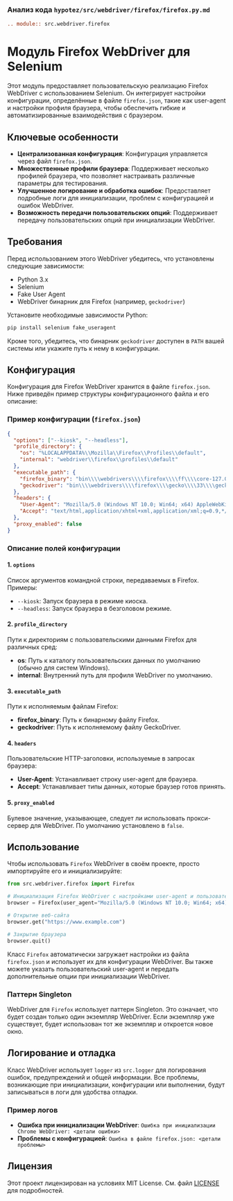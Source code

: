 ### Анализ кода `hypotez/src/webdriver/firefox/firefox.py.md`

```rst
.. module:: src.webdriver.firefox
```

# Модуль Firefox WebDriver для Selenium

Этот модуль предоставляет пользовательскую реализацию Firefox WebDriver с использованием Selenium. Он интегрирует настройки конфигурации, определённые в файле `firefox.json`, такие как user-agent и настройки профиля браузера, чтобы обеспечить гибкие и автоматизированные взаимодействия с браузером.

## Ключевые особенности

*   **Централизованная конфигурация**: Конфигурация управляется через файл `firefox.json`.
*   **Множественные профили браузера**: Поддерживает несколько профилей браузера, что позволяет настраивать различные параметры для тестирования.
*   **Улучшенное логирование и обработка ошибок**: Предоставляет подробные логи для инициализации, проблем с конфигурацией и ошибок WebDriver.
*   **Возможность передачи пользовательских опций**: Поддерживает передачу пользовательских опций при инициализации WebDriver.

## Требования

Перед использованием этого WebDriver убедитесь, что установлены следующие зависимости:

*   Python 3.x
*   Selenium
*   Fake User Agent
*   WebDriver бинарник для Firefox (например, `geckodriver`)

Установите необходимые зависимости Python:

```bash
pip install selenium fake_useragent
```

Кроме того, убедитесь, что бинарник `geckodriver` доступен в `PATH` вашей системы или укажите путь к нему в конфигурации.

## Конфигурация

Конфигурация для Firefox WebDriver хранится в файле `firefox.json`. Ниже приведён пример структуры конфигурационного файла и его описание:

### Пример конфигурации (`firefox.json`)

```json
{
  "options": ["--kiosk", "--headless"],
  "profile_directory": {
    "os": "%LOCALAPPDATA%\\Mozilla\\Firefox\\Profiles\\default",
    "internal": "webdriver\\firefox\\profiles\\default"
  },
  "executable_path": {
    "firefox_binary": "bin\\\\webdrivers\\\\firefox\\\\ff\\\\core-127.0.2\\\\firefox.exe",
    "geckodriver": "bin\\\\webdrivers\\\\firefox\\\\gecko\\\\33\\\\geckodriver.exe"
  },
  "headers": {
    "User-Agent": "Mozilla/5.0 (Windows NT 10.0; Win64; x64) AppleWebKit/537.36 (KHTML, like Gecko) Chrome/96.0.4664.110 Safari/537.36",
    "Accept": "text/html,application/xhtml+xml,application/xml;q=0.9,*/*;q=0.8"
  },
  "proxy_enabled": false
}
```

### Описание полей конфигурации

#### 1. `options`

Список аргументов командной строки, передаваемых в Firefox. Примеры:

*   `--kiosk`: Запуск браузера в режиме киоска.
*   `--headless`: Запуск браузера в безголовом режиме.

#### 2. `profile_directory`

Пути к директориям с пользовательскими данными Firefox для различных сред:

*   **os**: Путь к каталогу пользовательских данных по умолчанию (обычно для систем Windows).
*   **internal**: Внутренний путь для профиля WebDriver по умолчанию.

#### 3. `executable_path`

Пути к исполняемым файлам Firefox:

*   **firefox\_binary**: Путь к бинарному файлу Firefox.
*   **geckodriver**: Путь к исполняемому файлу GeckoDriver.

#### 4. `headers`

Пользовательские HTTP-заголовки, используемые в запросах браузера:

*   **User-Agent**: Устанавливает строку user-agent для браузера.
*   **Accept**: Устанавливает типы данных, которые браузер готов принять.

#### 5. `proxy_enabled`

Булевое значение, указывающее, следует ли использовать прокси-сервер для WebDriver. По умолчанию установлено в `false`.

## Использование

Чтобы использовать `Firefox` WebDriver в своём проекте, просто импортируйте его и инициализируйте:

```python
from src.webdriver.firefox import Firefox

# Инициализация Firefox WebDriver с настройками user-agent и пользовательскими опциями
browser = Firefox(user_agent="Mozilla/5.0 (Windows NT 10.0; Win64; x64)", options=["--headless"])

# Открытие веб-сайта
browser.get("https://www.example.com")

# Закрытие браузера
browser.quit()
```

Класс `Firefox` автоматически загружает настройки из файла `firefox.json` и использует их для конфигурации WebDriver. Вы также можете указать пользовательский user-agent и передать дополнительные опции при инициализации WebDriver.

### Паттерн Singleton

WebDriver для `Firefox` использует паттерн Singleton. Это означает, что будет создан только один экземпляр WebDriver. Если экземпляр уже существует, будет использован тот же экземпляр и откроется новое окно.

## Логирование и отладка

Класс WebDriver использует `logger` из `src.logger` для логирования ошибок, предупреждений и общей информации. Все проблемы, возникающие при инициализации, конфигурации или выполнении, будут записываться в логи для удобства отладки.

### Пример логов

*   **Ошибка при инициализации WebDriver**: `Ошибка при инициализации Chrome WebDriver: <детали ошибки>`
*   **Проблемы с конфигурацией**: `Ошибка в файле firefox.json: <детали проблемы>`

## Лицензия

Этот проект лицензирован на условиях MIT License. См. файл [LICENSE](../../LICENSE) для подробностей.